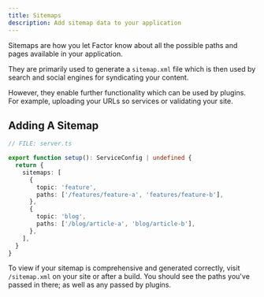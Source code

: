 ```yaml
---
title: Sitemaps
description: Add sitemap data to your application
---
```


Sitemaps are how you let Factor know about all the possible paths and pages available in your application.

They are primarily used to generate a `sitemap.xml` file which is then used by search and social engines for syndicating your content.

However, they enable further functionality which can be used by plugins. For example, uploading your URLs so services or validating your site.

## Adding A Sitemap

```ts
// FILE: server.ts

export function setup(): ServiceConfig | undefined {
  return {
    sitemaps: [
      {
        topic: 'feature',
        paths: ['/features/feature-a', 'features/feature-b'],
      },
      {
        topic: 'blog',
        paths: ['/blog/article-a', 'blog/article-b'],
      },
    ],
  }
}
```

To view if your sitemap is comprehensive and generated correctly, visit `/sitemap.xml` on your site or after a build. You should see the paths you've passed in there; as well as any passed by plugins.
